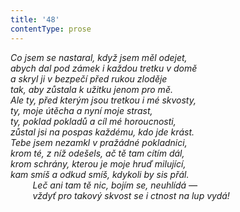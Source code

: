 ```yaml
---
title: '48'
contentType: prose
---
```


_Co jsem se nastaral, když jsem měl odejet,  
abych dal pod zámek i každou tretku v domě  
a skryl ji v bezpečí před rukou zloděje  
tak, aby zůstala k užitku jenom pro mě.  
Ale ty, před kterým jsou tretkou i mé skvosty,  
ty, moje útěcha a nyní moje strast,  
ty, poklad pokladů a cíl mé horoucnosti,  
zůstal jsi na pospas každému, kdo jde krást.  
Tebe jsem nezamkl v pražádné pokladnici,  
krom té, z níž odešels, ač tě tam cítím dál,  
krom schrány, kterou je moje hruď milující,  
kam smíš a odkud smíš, kdykoli by sis přál.  
         Leč ani tam tě nic, bojím se, neuhlídá —  
         vždyť pro takový skvost se i ctnost na lup vydá!_
